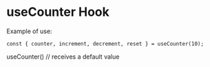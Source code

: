 # useCounter Hook

Example of use:
```
const { counter, increment, decrement, reset } = useCounter(10);
```

useCounter() // receives a default value